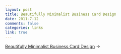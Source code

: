 ```yaml
--- 
layout: post
title: Beautifully Minimalist Business Card Design
date: 2011-7-12
comments: false
categories: links
link: true
---
```

<a href="http://smus.com/minimal-business-card-design" title="Beautifully Minimalist Business Card Design">Beautifully Minimalist Business Card Design</a> &rarr;
<br />
&nbsp;
